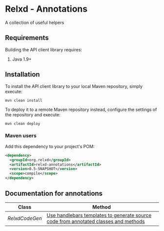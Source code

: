# Relxd - Annotations

A collection of useful helpers

## Requirements

Building the API client library requires:
1. Java 1.9+

## Installation

To install the API client library to your local Maven repository, simply execute:

```shell
mvn clean install
```

To deploy it to a remote Maven repository instead, configure the settings of the repository and execute:

```shell
mvn clean deploy
```
### Maven users

Add this dependency to your project's POM:

```xml
<dependency>
  <groupId>org.relxd</groupId>
  <artifactId>relxd-annotations</artifactId>
  <version>0.5-SNAPSHOT</version>
  <scope>compile</scope>
</dependency>
```
## Documentation for annotations

Class | Method
------------|------------
*RelxdCodeGen* | [Use handlebars templates to generate source code from annotated classes and methods](docs/RelxdCodeGen.md) 
